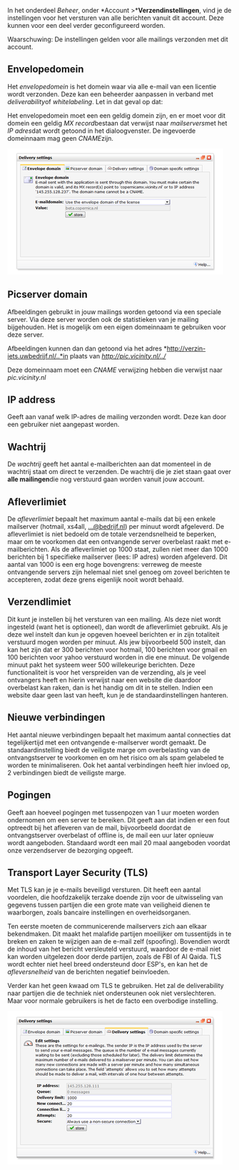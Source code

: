 In het onderdeel *Beheer*, onder *Account \>***Verzendinstellingen**,
vind je de instellingen voor het versturen van alle berichten vanuit dit
account. Deze kunnen voor een deel verder geconfigureerd worden.

Waarschuwing: De instellingen gelden voor alle mailings verzonden met
dit account.

Envelopedomein
--------------

Het *envelopedomein* is het domein waar via alle e-mail van een licentie
wordt verzonden. Deze kan een beheerder aanpassen in verband met
*deliverability*of *whitelabeling*. Let in dat geval op dat:

Het envelopedomein moet een een geldig domein zijn, en er moet voor dit
domein een geldig *MX record*bestaan dat verwijst naar *mailservers*met
het *IP adres*dat wordt getoond in het dialoogvenster. De ingevoerde
domeinnaam mag geen *CNAME*zijn.

![Envelope settings](../images/emaildeliverysettings.png)

Picserver domain
----------------

Afbeeldingen gebruikt in jouw mailings worden getoond via een speciale
server. Via deze server worden ook de statistieken van je mailing
bijgehouden. Het is mogelijk om een eigen domeinnaam te gebruiken voor
deze server.

Afbeeldingen kunnen dan dan getoond via het adres
*http://verzin-iets.uwbedrijf.nl/..*in plaats van
*http://pic.vicinity.nl/../*

Deze domeinnaam moet een *CNAME* verwijzing hebben die verwijst naar
*pic.vicinity.nl*

IP address
----------

Geeft aan vanaf welk IP-adres de mailing verzonden wordt. Deze kan door
een gebruiker niet aangepast worden.

Wachtrij
--------

De *wachtrij* geeft het aantal e-mailberichten aan dat momenteel in de
wachtrij staat om direct te verzenden. De wachtrij die je ziet staan
gaat over **alle mailingen**die nog verstuurd gaan worden vanuit jouw
account.

Afleverlimiet
-------------

De *afleverlimiet* bepaalt het maximum aantal e-mails dat bij een enkele
mailserver (hotmail, xs4all, ...@bedrijf.nl) per minuut wordt
afgeleverd. De afleverlimiet is niet bedoeld om de totale
verzendsnelheid te beperken, maar om te voorkomen dat een ontvangende
server overbelast raakt met e-mailberichten. Als de afleverlimiet op
1000 staat, zullen niet meer dan 1000 berichten bij 1 specifieke
mailserver (lees: IP adres) worden afgeleverd. Dit aantal van 1000 is
een erg hoge bovengrens: verreweg de meeste ontvangende servers zijn
helemaal niet snel genoeg om zoveel berichten te accepteren, zodat deze
grens eigenlijk nooit wordt behaald.

Verzendlimiet
-------------

Dit kunt je instellen bij het versturen van een mailing. Als deze niet
wordt ingesteld (want het is optioneel), dan wordt de afleverlimiet
gebruikt. Als je deze wel instelt dan kun je opgeven hoeveel berichten
er in zijn totaliteit verstuurd mogen worden per minuut. Als jew
bijvoorbeeld 500 instelt, dan kan het zijn dat er 300 berichten voor
hotmail, 100 berichten voor gmail en 100 berichten voor yahoo verstuurd
worden in die ene minuut. De volgende minuut pakt het systeem weer 500
willekeurige berichten. Deze functionaliteit is voor het verspreiden van
de verzending, als je veel ontvangers heeft en hierin verwijst naar een
website die daardoor overbelast kan raken, dan is het handig om dit in
te stellen. Indien een website daar geen last van heeft, kun je de
standaardinstellingen hanteren.

Nieuwe verbindingen
-------------------

Het aantal nieuwe verbindingen bepaalt het maximum aantal connecties dat
tegelijkertijd met een ontvangende e-mailserver wordt gemaakt. De
standaardinstelling biedt de veiligste marge om overbelasting van de
ontvangstserver te voorkomen en om het risico om als spam gelabeled te
worden te minimaliseren. Ook het aantal verbindingen heeft hier invloed
op, 2 verbindingen biedt de veiligste marge.

Pogingen
--------

Geeft aan hoeveel pogingen met tussenpozen van 1 uur moeten worden
ondernomen om een server te bereiken. Dit geeft aan dat indien er een
fout optreedt bij het afleveren van de mail, bijvoorbeeld doordat de
ontvangstserver overbelast of offline is, de mail een uur later opnieuw
wordt aangeboden. Standaard wordt een mail 20 maal aangeboden voordat
onze verzendserver de bezorging opgeeft.

Transport Layer Security (TLS)
------------------------------

Met TLS kan je je e-mails beveiligd versturen. Dit heeft een aantal
voordelen, die hoofdzakelijk terzake doende zijn voor de uitwisseling
van gegevens tussen partijen die een grote mate van veiligheid dienen te
waarborgen, zoals bancaire instellingen en overheidsorganen.

Ten eerste moeten de communicerende mailservers zich aan elkaar
bekendmaken. Dit maakt het malafide partijen moeilijker om tussentijds
in te breken en zaken te wijzigen aan de e-mail zelf (spoofing).
Bovendien wordt de inhoud van het bericht versleuteld verstuurd,
waardoor de e-mail niet kan worden uitgelezen door derde partijen, zoals
de FBI of Al Qaida. TLS wordt echter niet heel breed ondersteund door
ESP's, en kan het de *afleversnelheid* van de berichten negatief
beinvloeden.

Verder kan het geen kwaad om TLS te gebruiken. Het zal de deliverability
naar partijen die de techniek niet ondersteunen ook niet verslechteren.
Maar voor normale gebruikers is het de facto een overbodige instelling.

![](../images/emaildeliverysettings2.png)
